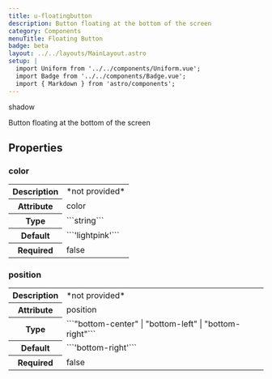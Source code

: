 ```yaml
---
title: u-floatingbutton
description: Button floating at the bottom of the screen
category: Components
menuTitle: Floating Button
badge: beta
layout: ../../layouts/MainLayout.astro
setup: |
  import Uniform from '../../components/Uniform.vue';
  import Badge from '../../components/Badge.vue';
  import { Markdown } from 'astro/components';
---
```


<Badge> shadow </Badge>

Button floating at the bottom of the screen

## Properties

### color

<table>
<tr><th>Description</th><td><Markdown>*not provided*</Markdown></td></tr>
<tr><th>Attribute</th><td><Markdown>color</Markdown></td></tr>
<tr><th>Type</th><td><Markdown>```string```</Markdown></td></tr>
<tr><th>Default</th><td><Markdown>```'lightpink'```</Markdown></td></tr>
<tr><th>Required</th><td><Markdown>false</Markdown></td></tr>
</table>

### position

<table>
<tr><th>Description</th><td><Markdown>*not provided*</Markdown></td></tr>
<tr><th>Attribute</th><td><Markdown>position</Markdown></td></tr>
<tr><th>Type</th><td><Markdown>```"bottom-center" | "bottom-left" | "bottom-right"```</Markdown></td></tr>
<tr><th>Default</th><td><Markdown>```'bottom-right'```</Markdown></td></tr>
<tr><th>Required</th><td><Markdown>false</Markdown></td></tr>
</table>

</table>

</table>

